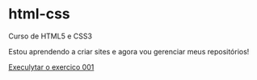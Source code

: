 # html-css
 Curso de HTML5 e CSS3

Estou aprendendo a criar sites e agora vou gerenciar meus repositórios!

<a href="https://giuliacardosop.github.io/html-css/Exercicios/ex001/index.html">Execulytar o exercico 001</a>